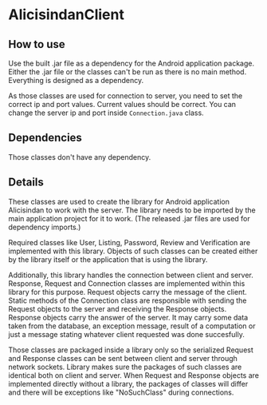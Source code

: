 # AlicisindanClient

## How to use
Use the built .jar file as a dependency for the Android application package.
Either the .jar file or the classes can't be run as there is no main method.
Everything is designed as a dependency.

As those classes are used for connection to server, you need to set the correct ip and port values.
Current values should be correct.
You can change the server ip and port inside `Connection.java` class.

## Dependencies
Those classes don't have any dependency.

## Details
These classes are used to create the library for Android application Alicisindan to work with the server.
The library needs to be imported by the main application project for it to work. (The released .jar files are used for dependency imports.)

Required classes like User, Listing, Password, Review and Verification are implemented with this library.
Objects of such classes can be created either by the library itself or the application that is using the library.

Additionally, this library handles the connection between client and server.
Response, Request and Connection classes are implemented within this library for this purpose.
Request objects carry the message of the client. Static methods of the Connection class are responsible with sending the Request objects to the server and receiving the Response objects.
Response objects carry the answer of the server. It may carry some data taken from the database, an exception message, result of a computation or just a message stating whatever client requested was done succesfully.

Those classes are packaged inside a library only so the serialized Request and Response classes can be sent between client and server through network sockets. Library makes sure the packages of such classes are identical both on client and server.
When Request and Response objects are implemented directly without a library, the packages of classes will differ and there will be exceptions like "NoSuchClass" during connections.
 
